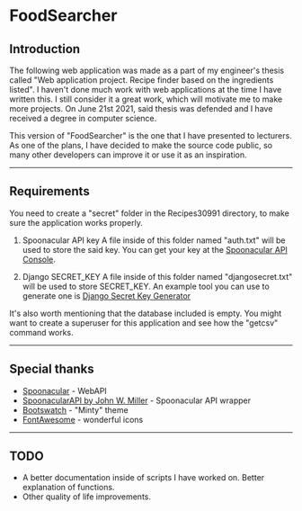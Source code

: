 # FoodSearcher                                                              

## Introduction

The following web application was made as a part of my engineer's thesis called "Web application project. Recipe finder based on the ingredients listed".
I haven't done much work with web applications at the time I have written this. 
I still consider it a great work, which will motivate me to make more projects.
On June 21st 2021, said thesis was defended and I have received a degree in computer science.

This version of "FoodSearcher" is the one that I have presented to lecturers.
As one of the plans, I have decided to make the source code public, so many other developers can improve it or use it as an inspiration.

---

## Requirements

You need to create a "secret" folder in the Recipes30991 directory, to make sure the application works properly.

1. Spoonacular API key
A file inside of this folder named "auth.txt" will be used to store the said key.
You can get your key at the [Spoonacular API Console](https://spoonacular.com/food-api/console).

2. Django SECRET_KEY
A file inside of this folder named "djangosecret.txt" will be used to store SECRET_KEY.
An example tool you can use to generate one is [Django Secret Key Generator](https://miniwebtool.com/django-secret-key-generator/)

It's also worth mentioning that the database included is empty. 
You might want to create a superuser for this application and see how the "getcsv" command works.

---

## Special thanks

 - [Spoonacular](https://spoonacular.com/food-api) - WebAPI
 - [SpoonacularAPI by John W. Miller](https://github.com/johnwmillr/SpoonacularAPI) - Spoonacular API wrapper
 - [Bootswatch](https://bootswatch.com/) - "Minty" theme
 - [FontAwesome](https://fontawesome.com/) - wonderful icons

---

## TODO

 - A better documentation inside of scripts I have worked on. Better explanation of functions.
 - Other quality of life improvements.
